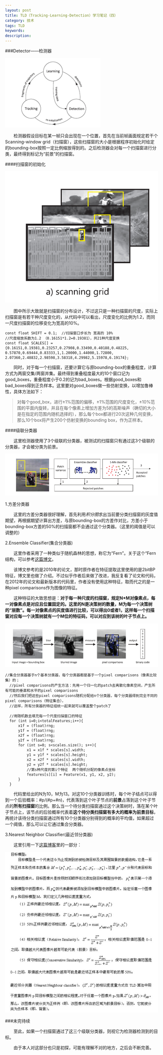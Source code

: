 ```yaml
---
layout: post
title: TLD（Tracking-Learning-Detection）学习笔记（四）
category: 技术
tags: TLD
keywords: 
description: 
---
```


###Detector——检测器

![](/public/img/TLD/2.jpg)

&emsp;&emsp;检测器假设目标在某一帧只会出现在一个位置，首先在当前帧画面规定若干个Scanning-window grid（扫描窗），这些扫描窗的大小是根据程序初始化时给定的bounding-box按照一定比例缩放得到的。之后检测器会对每一个扫描窗进行分类，最终得到标记为“前景”的扫描窗。

####扫描窗的初始化

![](/public/img/TLD/4-1.jpg)

&emsp;&emsp;图中所示大致就是扫描窗的分布设计，不过这只是一种扫描窗的尺度，实际上扫描窗是有若干种尺度变化的，从代码中可以看出，尺度变化的比例为1.2，而同一尺度扫描窗的位移变化为宽高的10%。

    const float SHIFT = 0.1;  //扫描窗口步长为 宽高的 10%  
    //尺度缩放系数为1.2 （0.16151*1.2=0.19381），共21种尺度变换  
    const float SCALES[] = {0.16151,0.19381,0.23257,0.27908,0.33490,0.40188,0.48225, 0.57870,0.69444,0.83333,1,1.20000,1.44000,1.72800, 2.07360,2.48832,2.98598,3.58318,4.29982,5.15978,6.19174};
    
&emsp;&emsp;同时，对于每一个扫描窗，还要计算它与原bounding-box的重叠程度，计算方式为两窗交集/两窗并集。最终得到重叠程度最大的10个窗口记为good_boxes，重叠程度小于0.2的记为bad_boxes。根据good_boxes和bad_boxes得到正负样本。这里要对good_boxes做一些仿射变换，以增加鲁棒性，具体方法如下：

> 对每个good_box，进行±1%范围的偏移，±1%范围的尺度变化，±10%范围的平面内旋转，并且在每个像素上增加方差为5的高斯噪声（确切的大小是在指定的范围内随机选择的），那么每个box都进行20次这种几何变换，那么10个box将产生200个仿射变换的bounding box，作为正样本。

####级联分类器

&emsp;&emsp;这里检测器使用了3个级联的分类器，被测试的扫描窗只有通过这3个级联的分类器，才会被分类为前景。

![](/public/img/TLD/4-2.jpg)

1.方差分类器

&emsp;&emsp;这里的方差分类器很好理解，首先利用*积分图*求出当前要分类扫描窗的灰度值期望，再根据期望计算出方差，与原bounding-box的方差作对比，方差小于bounding-box方差的50%的扫描窗都不会通过这个分类器。（这里的阈值是可以调整的）

2.Ensemble Classifier(集合分类器)

&emsp;&emsp;这里作者采用了一种类似于随机森林的思想，称它为“Fern”。关于这个“Fern结构，可以参考[这篇博文](http://blog.sina.com.cn/s/blog_8ff949cf0100yfof.html)。

&emsp;&emsp;该博文参考的是2010年的论文，那时原作者在特征提取这里使用的是2bitBP特征，博文里也做了介绍。不过似乎作者后来做了改进，我反复看了论文和代码，在2012年的论文和最新版本的代码里，作者没有使用这种特征，取而代之的是一种pixel comparisons作为图像的特征。

&emsp;&emsp;这种特征的大致思想是：**对于每一种尺度的扫描窗，规定N*M对像素点，每一对像素点是对应且位置固定的。这里的N是决策树的数量，M为每一个决策树的“层数”。每一对像素点的灰度值进行比较，可以得出0或者1，这样每一个扫描窗对应每一个决策树就有一个M位的特征码，可以对应到该树的叶子节点上。**

![](/public/img/TLD/4-3.jpg)

    //集合分类器基于n个基本分类器，每个分类器都是基于一个pixel comparisons（像素比较集）的；  
      //pixel comparisons的产生方法：先用一个归一化的patch去离散化像素空间，产生所有可能的垂直和水平的pixel comparisons  
      //然后我们把这些pixel comparisons随机分配给n个分类器，每个分类器得到完全不同的pixel comparisons（特征集合），  
      //这样，所有分类器的特征组统一起来就可以覆盖整个patch了  
        
      //用随机数去填充每一个尺度扫描窗口的特征  
      for (int i=0;i<totalFeatures;i++){  
          x1f = (float)rng;  
          y1f = (float)rng;  
          x2f = (float)rng;  
          y2f = (float)rng;  
          for (int s=0; s<scales.size(); s++){  
              x1 = x1f * scales[s].width;  
              y1 = y1f * scales[s].height;  
              x2 = x2f * scales[s].width;  
              y2 = y2f * scales[s].height;  
              //第s种尺度的第i个特征  两个随机分配的像素点坐标  
              features[s][i] = Feature(x1, y1, x2, y2);  
          }  
      }

&emsp;&emsp;代码里给出的N为10，M为13。对这10个分类器训练时，每个叶子结点可以得到一个后验概率：#p/(#p+#n)，代表落到这个叶子节点的**前景**占落到这个叶子节点的**所有扫描窗**的比例。那么当一个待分类扫描窗通过这个决策树时，落在某个叶子节点上，该节点的后验概率代表着**这个待分类扫描窗有多大的概率为前景目标**，再统计该待分类扫描窗通过所有10个分类器分别得到的概率的平均值，如果超过一个阈值，那么可以让它通过集合分类器。

3.Nearest Neighbor Classifier(最近邻分类器)

&emsp;&emsp;这里引用一下[这篇博客](http://blog.csdn.net/carson2005/article/details/7647500)里的一部分：

![](/public/img/TLD/4-4.jpg)

###未完待续

&emsp;&emsp;至此，如果一个扫描窗通过了这三个级联分类器，则视它为检测器检测到的目标。

&emsp;&emsp;由于本人对这部分也只是初探，可能有理解不对的地方，之后会不断完善。